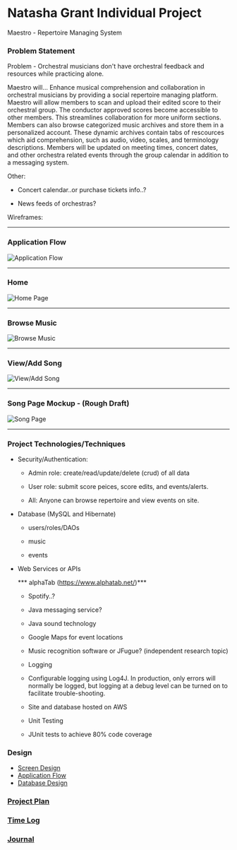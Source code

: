 # Natasha Grant Individual Project

Maestro - Repertoire Managing System 

### Problem Statement
Problem - 
Orchestral musicians don't have orchestral feedback and resources while practicing alone. 

Maestro will...
Enhance musical comprehension and collaboration in orchestral musicians by providing a social repertoire managing platform. Maestro will allow members to scan and upload their edited score to their orchestral group. The conductor approved scores become accessible to other members. This streamlines collaboration for more uniform sections. Members can also browse categorized music archives and store them in a personalized account. These dynamic archives contain tabs of rescources which aid comprehension, such as audio, video, scales, and terminology descriptions. Members will be updated on meeting times, concert dates, and other orchestra related events through the group calendar in addition to a messaging system. 

Other: 
  * Concert calendar..or purchase tickets info..?

  * News feeds of orchestras?

Wireframes:
_________________________________________________________________________________________________________________

### Application Flow

![Application Flow](https://github.com/ngrant1/RepertoireManager/blob/master/DesignDocuments/ApplicationFlow.PNG)

_________________________________________________________________________________________________________________

### Home

![Home Page](https://github.com/ngrant1/RepertoireManager/blob/master/DesignDocuments/wireframes/Home.PNG)

_________________________________________________________________________________________________________________

### Browse Music

![Browse Music](https://github.com/ngrant1/RepertoireManager/blob/master/DesignDocuments/wireframes/BrowseSongs.PNG)

_________________________________________________________________________________________________________________

### View/Add Song

![View/Add Song](https://github.com/ngrant1/RepertoireManager/blob/master/DesignDocuments/wireframes/ViewAddSong.PNG)

_________________________________________________________________________________________________________________

### Song Page Mockup - (Rough Draft)

![Song Page](https://github.com/ngrant1/RepertoireManager/blob/master/images/rough_draft.PNG)

_________________________________________________________________________________________________________________






### Project Technologies/Techniques 

* Security/Authentication: 

  * Admin role: create/read/update/delete (crud) of all data

  * User role: submit score peices, score edits, and events/alerts. 

  * All: Anyone can browse repertoire and view events on site.

* Database (MySQL and Hibernate)
  * users/roles/DAOs

  * music 

  * events


* Web Services or APIs

  *** alphaTab (https://www.alphatab.net/)***

  * Spotify..?

  * Java messaging service?

  * Java sound technology

  * Google Maps for event locations

  * Music recognition software or JFugue? (independent research topic)

  * Logging

  * Configurable logging using Log4J. In production, only errors will normally be logged, but logging at a debug level can be turned on to      facilitate trouble-shooting. 

  * Site and database hosted on AWS

  * Unit Testing

  * JUnit tests to achieve 80% code coverage 

### Design

* [Screen Design](DesignDocuments/Screens.md)
* [Application Flow](DesignDocuments/applicationFlow.md)
* [Database Design](DesignDocuments/databaseDiagram.png)

### [Project Plan](ProjectPlan.md)

### [Time Log](TimeLog.md) 
### [Journal](Journal.md)
